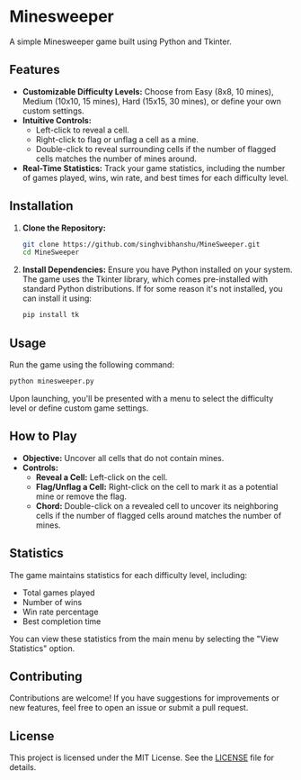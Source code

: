 # Minesweeper

A simple Minesweeper game built using Python and Tkinter.

## Features

- **Customizable Difficulty Levels:** Choose from Easy (8x8, 10 mines), Medium (10x10, 15 mines), Hard (15x15, 30 mines), or define your own custom settings.
- **Intuitive Controls:**
  - Left-click to reveal a cell.
  - Right-click to flag or unflag a cell as a mine.
  - Double-click to reveal surrounding cells if the number of flagged cells matches the number of mines around.
- **Real-Time Statistics:** Track your game statistics, including the number of games played, wins, win rate, and best times for each difficulty level.

## Installation

1. **Clone the Repository:**
   ```bash
   git clone https://github.com/singhvibhanshu/MineSweeper.git
   cd MineSweeper
   ```
2. **Install Dependencies:**
   Ensure you have Python installed on your system. The game uses the Tkinter library, which comes pre-installed with standard Python distributions. If for some reason it's not installed, you can install it using:
   ```bash
   pip install tk
   ```

## Usage

Run the game using the following command:
```bash
python minesweeper.py
```
Upon launching, you'll be presented with a menu to select the difficulty level or define custom game settings.

## How to Play

- **Objective:** Uncover all cells that do not contain mines.
- **Controls:**
  - **Reveal a Cell:** Left-click on the cell.
  - **Flag/Unflag a Cell:** Right-click on the cell to mark it as a potential mine or remove the flag.
  - **Chord:** Double-click on a revealed cell to uncover its neighboring cells if the number of flagged cells around matches the number of mines.

## Statistics

The game maintains statistics for each difficulty level, including:
- Total games played
- Number of wins
- Win rate percentage
- Best completion time

You can view these statistics from the main menu by selecting the "View Statistics" option.

## Contributing

Contributions are welcome! If you have suggestions for improvements or new features, feel free to open an issue or submit a pull request.

## License

This project is licensed under the MIT License. See the [LICENSE](LICENSE) file for details.

